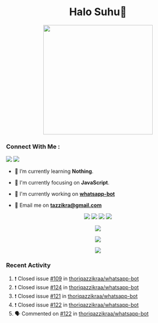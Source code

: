 <h1 align="center">Halo Suhu👋</h1>

<p align="center"><img src="https://avatars.githubusercontent.com/thoriqazzikraa" width="300" height="300"></p>

<h3 align="left">Connect With Me :</h3>
<a href="https://facebook.com/thoriqazzikra"><img src="https://img.icons8.com/color/48/000000/facebook.png"></a> <a href="https://instagram.com/nechlophomeria"><img src="https://img.icons8.com/fluency/48/000000/instagram-new.png"></a>

- 🌱 I’m currently learning **Nothing**.

- 👀 I'm currently focusing on **JavaScript**.

- 📝 I'm currently working on **[whatsapp-bot](https://github.com/Urbaexyz/whatsapp-bot)**

- 📩 Email me on **tazzikra@gmail.com**  


<p align="center">
  <img src="https://img.shields.io/badge/-JavaScript-black?style=flat-square&logo=javascript" />
  <img src="https://img.shields.io/badge/-Node.js-black?style=flat-square&logo=Node.js" />
  <img src="https://img.shields.io/badge/-Git-black?style=flat-square&logo=git" />
  <img src="https://img.shields.io/badge/-GitHub-black?style=flat-square&logo=github" />
</p>

<p align="center">
  <a href="https://github.com/thoriqazzikraa/whatsapp-bot"><img src="https://github-readme-stats-tazzikra-gmailcom.vercel.app/api/pin?username=thoriqazzikraa&repo=whatsapp-bot&bg_color=30,e96443,904e95&title_color=fff&text_color=fff&icon_color=fff&hide_border=true&show_owner=true&show_icons=true" /></a></p>
 
<p align="center"> 
  <img src="https://github-readme-stats-tazzikra-gmailcom.vercel.app/api?username=thoriqazzikraa&bg_color=30,e96443,904e95&title_color=fff&count_private=true&include_all_commits=false&text_color=fff&icon_color=fff&hide_border=true&show_icons=true" /></p>
  
<p align="center">
  <img src="https://github-readme-stats-tazzikra-gmailcom.vercel.app/api/top-langs?username=thoriqazzikraa&bg_color=30,e96443,904e95&title_color=fff&text_color=fff&hide_border=true&show_icons=true&layout=compact" /></p>

### Recent Activity

<!--START_SECTION:activity-->
1. ❗️ Closed issue [#109](https://github.com/thoriqazzikraa/whatsapp-bot/issues/109) in [thoriqazzikraa/whatsapp-bot](https://github.com/thoriqazzikraa/whatsapp-bot)
2. ❗️ Closed issue [#124](https://github.com/thoriqazzikraa/whatsapp-bot/issues/124) in [thoriqazzikraa/whatsapp-bot](https://github.com/thoriqazzikraa/whatsapp-bot)
3. ❗️ Closed issue [#121](https://github.com/thoriqazzikraa/whatsapp-bot/issues/121) in [thoriqazzikraa/whatsapp-bot](https://github.com/thoriqazzikraa/whatsapp-bot)
4. ❗️ Closed issue [#122](https://github.com/thoriqazzikraa/whatsapp-bot/issues/122) in [thoriqazzikraa/whatsapp-bot](https://github.com/thoriqazzikraa/whatsapp-bot)
5. 🗣 Commented on [#122](https://github.com/thoriqazzikraa/whatsapp-bot/issues/122) in [thoriqazzikraa/whatsapp-bot](https://github.com/thoriqazzikraa/whatsapp-bot)
<!--END_SECTION:activity-->

